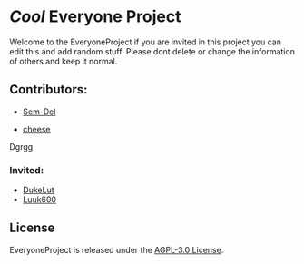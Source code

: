 # ***Cool*** Everyone Project

Welcome to the EveryoneProject if you are invited in this project you can edit this and add random stuff. Please dont delete or change the information of others and keep it normal.

## Contributors:

- [Sem-Del](https://github.com/Sem-Del)

- [cheese](https://github.com/DeanLemans)

Dgrgg

### Invited:
- [DukeLut](https://github.com/DukeVZ)
- [Luuk600](https://github.com/luuk600)
## License

EveryoneProject is released under the [AGPL-3.0 License](https://www.gnu.org/licenses/agpl-3.0.html).
